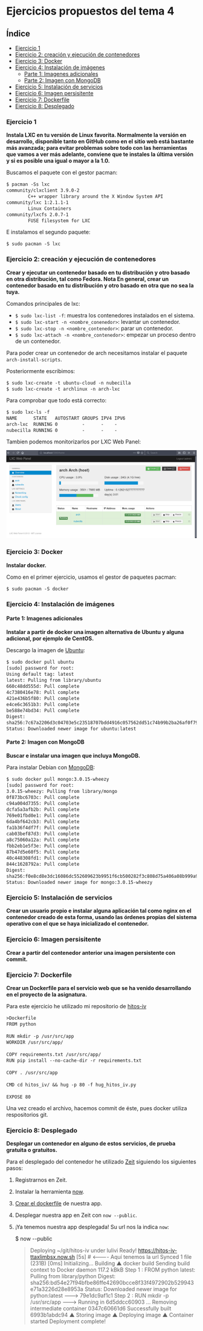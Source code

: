 # Ejercicios propuestos del tema 4

## Índice

<!-- TOC depthFrom:3 depthTo:6 withLinks:1 updateOnSave:1 orderedList:0 -->

- [Ejercicio 1](#ejercicio-1)
- [Ejercicio 2: creación y ejecución de contenedores](#ejercicio-2-creación-y-ejecución-de-contenedores)
- [Ejercicio 3: Docker](#ejercicio-3-docker)
- [Ejercicio 4: Instalación de imágenes](#ejercicio-4-instalación-de-imágenes)
	- [Parte 1: Imagenes adicionales](#parte-1-imagenes-adicionales)
	- [Parte 2: Imagen con MongoDB](#parte-2-imagen-con-mongodb)
- [Ejercicio 5: Instalación de servicios](#ejercicio-5-instalación-de-servicios)
- [Ejercicio 6: Imagen persisitente](#ejercicio-6-imagen-persisitente)
- [Ejercicio 7: Dockerfile](#ejercicio-7-dockerfile)
- [Ejercicio 8: Desplegado](#ejercicio-8-desplegado)

<!-- /TOC -->

### Ejercicio 1
**Instala LXC en tu versión de Linux favorita. Normalmente la versión en desarrollo, disponible tanto en GitHub como en el sitio web está bastante más avanzada; para evitar problemas sobre todo con las herramientas que vamos a ver más adelante, conviene que te instales la última versión y si es posible una igual o mayor a la 1.0.**

Buscamos el paquete con el gestor pacman:

	$ pacman -Ss lxc
	community/clxclient 3.9.0-2
			C++ wrapper library around the X Window System API
	community/lxc 1:2.1.1-1
			Linux Containers
	community/lxcfs 2.0.7-1
			FUSE filesystem for LXC

E instalamos el segundo paquete:

	$ sudo pacman -S lxc

### Ejercicio 2: creación y ejecución de contenedores
**Crear y ejecutar un contenedor basado en tu distribución y otro basado en otra distribución, tal como Fedora. Nota En general, crear un contenedor basado en tu distribución y otro basado en otra que no sea la tuya.**

Comandos principales de lxc:

- `$ sudo lxc-list -f`: muestra los contenedores instalados en el sistema.
- `$ sudo lxc-start -n <nombre_conenedor>`: levantar un contenedor.
- `$ sudo lxc-stop -n <nombre_contenedor>`: parar un contenedor.
- `$ sudo lxc-attach -n <nombre_contenedor>`: empezar un proceso dentro de un contenedor.

Para poder crear un contenedor de arch necesitamos instalar el paquete `arch-install-scripts`.

Posteriormente escribimos:

	$ sudo lxc-create -t ubuntu-cloud -n nubecilla
	$ sudo lxc-create -t archlinux -n arch-lxc

Para comprobar que todo está correcto:

	$ sudo lxc-ls -f
	NAME      STATE   AUTOSTART GROUPS IPV4 IPV6
	arch-lxc  RUNNING 0         -      -    -
	nubecilla RUNNING 0         -      -    -

Tambien podemos monitorizarlos por LXC Web Panel:

![lxc-web-panel](./img/t4-ej2-lxc_web_panel.png)

### Ejercicio 3: Docker
**Instalar docker.**

Como en el primer ejercicio, usamos el gestor de paquetes pacman:

	$ sudo pacman -S docker

### Ejercicio 4: Instalación de imágenes
#### Parte 1: Imagenes adicionales
**Instalar a partir de docker una imagen alternativa de Ubuntu y alguna adicional, por ejemplo de CentOS.**

Descargo la imagen de [Ubuntu](https://hub.docker.com/r/_/ubuntu/):

	$ sudo docker pull ubuntu
	[sudo] password for root:
	Using default tag: latest
	latest: Pulling from library/ubuntu
	660c48dd555d: Pull complete
	4c7380416e78: Pull complete
	421e436b5f80: Pull complete
	e4ce6c3651b3: Pull complete
	be588e74bd34: Pull complete
	Digest: sha256:7c67a2206d3c04703e5c23518707bdd4916c057562dd51c74b99b2ba26af0f79
	Status: Downloaded newer image for ubuntu:latest

#### Parte 2: Imagen con MongoDB
**Buscar e instalar una imagen que incluya MongoDB.**

Para instalar Debian con [MongoDB](https://hub.docker.com/_/mongo/):

	$ sudo docker pull mongo:3.0.15-wheezy
	[sudo] password for root:
	3.0.15-wheezy: Pulling from library/mongo
	0f873bc6703c: Pull complete
	c94a004d7355: Pull complete
	dcfa5a3afb2b: Pull complete
	769e01fbd0e1: Pull complete
	6da4bf642cb3: Pull complete
	fa1b36f4df7f: Pull complete
	cab03bef87d3: Pull complete
	a8c75060a12a: Pull complete
	fbb2eb1e5f3e: Pull complete
	87b47d5e60f5: Pull complete
	40c448308fd1: Pull complete
	844c1628792a: Pull complete
	Digest: sha256:f0e8cd8e3dc16086dc552609623b9951f6cb500282f3c808d75a406a08b999a9
	Status: Downloaded newer image for mongo:3.0.15-wheezy

### Ejercicio 5: Instalación de servicios
**Crear un usuario propio e instalar alguna aplicación tal como nginx en el contenedor creado de esta forma, usando las órdenes propias del sistema operativo con el que se haya inicializado el contenedor.**

### Ejercicio 6: Imagen persisitente
**Crear a partir del contenedor anterior una imagen persistente con commit.**

### Ejercicio 7: Dockerfile
**Crear un Dockerfile para el servicio web que se ha venido desarrollando en el proyecto de la asignatura.**

Para este ejercicio he utilizado mi repositorio de [hitos-iv](https://github.com/lulivi/hitos-iv/blob/master/Dockerfile)

	>Dockerfile
	FROM python

	RUN mkdir -p /usr/src/app
	WORKDIR /usr/src/app/

	COPY requirements.txt /usr/src/app/
	RUN pip install --no-cache-dir -r requirements.txt

	COPY . /usr/src/app

	CMD cd hitos_iv/ && hug -p 80 -f hug_hitos_iv.py

	EXPOSE 80

Una vez creado el archivo, hacemos commit de éste, pues docker utiliza respositorios git.


### Ejercicio 8: Desplegado
**Desplegar un contenedor en alguno de estos servicios, de prueba gratuita o gratuitos.**

Para el desplegado del contenedor he utilizado [Zeit](https://zeit.co/) siguiendo los siguientes pasos:

1. Registrarnos en Zeit.
2. Instalar la herramienta [now](https://zeit.co/download#command-line).
3. [Crear el dockerfile](#ejercicio-7-dockerfile) de nuestra app.
4. Desplegar nuestra app en Zeit con `now --public`.
5. ¡Ya tenemos nuestra app desplegada! Su url nos la indica `now`:


	$ now --public
	> Deploying ~/git/hitos-iv under lulivi
	> Ready! https://hitos-iv-ttaxlimbsx.now.sh [5s]  # <---- Aquí tenemos la url
	> Synced 1 file (231B) [0ms]
	> Initializing…
	> Building
	> ▲ docker build
	Sending build context to Docker daemon 117.2 kBkB
	> Step 1 : FROM python
	> latest: Pulling from library/python
	> Digest: sha256:bd54e27f94bfbe86ffe42690bcce8f33f4972902b529943e71a3226d28e8953a
	> Status: Downloaded newer image for python:latest
	>  ---> 79e1dc9af1c1
	> Step 2 : RUN mkdir -p /usr/src/app
	>  ---> Running in 6d5ddcc60903
	...
	> Removing intermediate container 0347c60661d6
	> Successfully built 6993b1abdc94
	> ▲ Storing image
	> ▲ Deploying image
	> ▲ Container started
	> Deployment complete!
